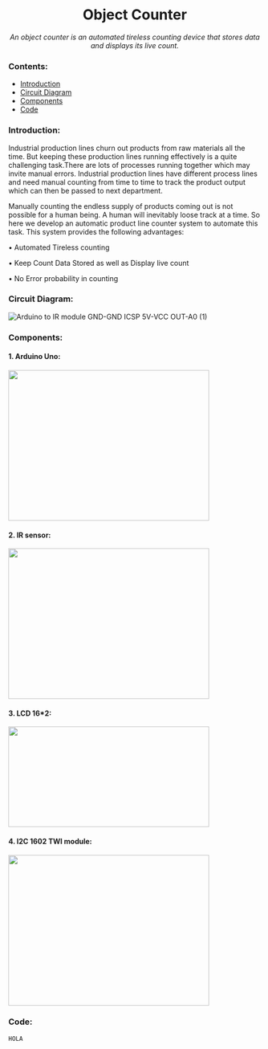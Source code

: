 <h1 align="center">Object Counter</h1>
<div align="center">
  
<i>An object counter is an automated tireless counting device that stores data and displays its live count.</i>

</div>

### Contents:
  - [Introduction](#introduction)
  - [Circuit Diagram](#circuit-diagram)
  - [Components](#components)
  - [Code](#code)

### Introduction:
Industrial production lines churn out products from raw materials all the time. But keeping these production lines running effectively is a quite challenging task.There are lots of processes running together which may invite manual errors. Industrial production lines have different process lines and need manual counting from time to time to track the product output which can then be passed to next department.

Manually counting the endless supply of products coming out is not possible for a human being. A human will inevitably loose track at a time. So here we develop an automatic product line counter system to automate this task. This system provides the following advantages:

•	Automated Tireless counting

•	Keep Count Data Stored as well as Display live count

•	No Error probability in counting

### Circuit Diagram:

![Arduino to IR module GND-GND ICSP 5V-VCC OUT-A0 (1)](https://github.com/Anshuk07/Object-Counter/assets/138325415/fe80cda4-364d-4381-b472-d3a842f6db24)


### Components:

  #### 1. Arduino Uno:
  
  <img src="https://5.imimg.com/data5/XI/KF/MY-4167793/arduino-uno-smd-500x500.jpg" target ="_blank" style="width: 400px; height: 300px;" width="400" height="300"/>
  
  #### 2. IR sensor:
  
  <img src="https://makerbazar.in/cdn/shop/products/Untitled-1_29_1_1024x.jpg?v=1582882342" target ="_blank" style="width: 400px; height: 300px;" width="400" height="300"/>
  
  #### 3. LCD 16*2:
  
  <img src="https://m.media-amazon.com/images/I/41WzWE5uF5L.jpg" target ="_blank" style="width: 400px; height: 200px;" width="400" height="200"/>
  
  #### 4. I2C 1602 TWI module:
  
  <img src="https://5.imimg.com/data5/SELLER/Default/2021/7/LM/KV/VS/84973740/mo63-iic-or-i2c-or-twi-or-spi-serial-interface-board-module-for-arduino-1602-lcd-display.jpg" target ="_blank" style="width: 400px; height: 300px;" width="400" height="300"/>

### Code:

<code>HOLA</code>

